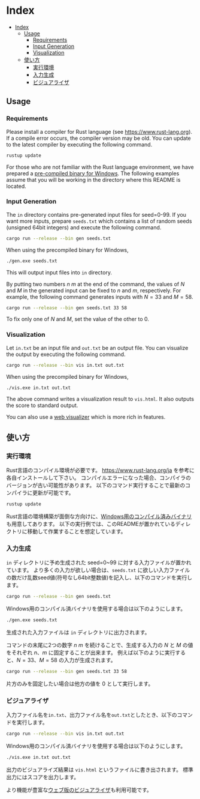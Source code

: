 # Index

- [Index](#index)
  - [Usage](#usage)
    - [Requirements](#requirements)
    - [Input Generation](#input-generation)
    - [Visualization](#visualization)
  - [使い方](#使い方)
    - [実行環境](#実行環境)
    - [入力生成](#入力生成)
    - [ビジュアライザ](#ビジュアライザ)

## Usage

### Requirements

Please install a compiler for Rust language (see <https://www.rust-lang.org>).
If a compile error occurs, the compiler version may be old.
You can update to the latest compiler by executing the following command.

```bash
rustup update
```

For those who are not familiar with the Rust language environment, we have prepared a [pre-compiled binary for Windows](https://img.atcoder.jp/ahc014/a3c240f5b1_windows.zip).
The following examples assume that you will be working in the directory where this README is located.

### Input Generation

The `in` directory contains pre-generated input files for seed=0-99.
If you want more inputs, prepare `seeds.txt` which contains a list of random seeds (unsigned 64bit integers) and execute the following command.

```bash
cargo run --release --bin gen seeds.txt
```

When using the precompiled binary for Windows,

```bash
./gen.exe seeds.txt
```

This will output input files into `in` directory.

By putting two numbers $n$ $m$ at the end of the command, the values of $N$ and $M$ in the generated input can be fixed to $n$ and $m$, respectively.
For example, the following command generates inputs with $N=33$ and $M=58$.

```bash
cargo run --release --bin gen seeds.txt 33 58
```

To fix only one of $N$ and $M$, set the value of the other to 0.

### Visualization

Let `in.txt` be an input file and `out.txt` be an output file.
You can visualize the output by executing the following command.

```bash
cargo run --release --bin vis in.txt out.txt
```

When using the precompiled binary for Windows,

```bash
./vis.exe in.txt out.txt
```

The above command writes a visualization result to `vis.html`.
It also outputs the score to standard output.

You can also use a [web visualizer](https://img.atcoder.jp/ahc014/a3c240f5b1.html?lang=en) which is more rich in features.

## 使い方

### 実行環境

Rust言語のコンパイル環境が必要です。
<https://www.rust-lang.org/ja> を参考に各自インストールして下さい。
コンパイルエラーになった場合、コンパイラのバージョンが古い可能性があります。
以下のコマンド実行することで最新のコンパイラに更新が可能です。

```bash
rustup update
```

Rust言語の環境構築が面倒な方向けに、[Windows用のコンパイル済みバイナリ](https://img.atcoder.jp/ahc014/a3c240f5b1_windows.zip)も用意してあります。
以下の実行例では、このREADMEが置かれているディレクトリに移動して作業することを想定しています。

### 入力生成

`in` ディレクトリに予め生成された seed=0~99 に対する入力ファイルが置かれています。
より多くの入力が欲しい場合は、`seeds.txt` に欲しい入力ファイルの数だけ乱数seed値(符号なし64bit整数値)を記入し、以下のコマンドを実行します。

```bash
cargo run --release --bin gen seeds.txt
```

Windows用のコンパイル済バイナリを使用する場合は以下のようにします。

```bash
./gen.exe seeds.txt
```

生成された入力ファイルは `in` ディレクトリに出力されます。

コマンドの末尾に2つの数字 $n$ $m$ を続けることで、生成する入力の $N$ と $M$ の値をそれぞれ $n$、$m$ に固定することが出来ます。
例えば以下のように実行すると、$N=33$、$M=58$ の入力が生成されます。

```bash
cargo run --release --bin gen seeds.txt 33 58
```

片方のみを固定したい場合は他方の値を 0 として実行します。

### ビジュアライザ

入力ファイル名を`in.txt`、出力ファイル名を`out.txt`としたとき、以下のコマンドを実行します。

```bash
cargo run --release --bin vis in.txt out.txt
```

Windows用のコンパイル済バイナリを使用する場合は以下のようにします。

```bash
./vis.exe in.txt out.txt
```

出力のビジュアライズ結果は `vis.html` というファイルに書き出されます。
標準出力にはスコアを出力します。

より機能が豊富な[ウェブ版のビジュアライザ](https://img.atcoder.jp/ahc014/a3c240f5b1.html?lang=ja)も利用可能です。
